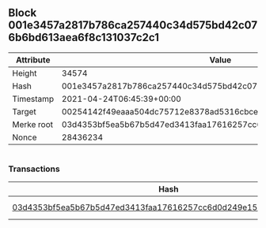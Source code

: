 ## Block 001e3457a2817b786ca257440c34d575bd42c076b6bd613aea6f8c131037c2c1

Attribute | Value
--- | ---
Height | 34574
Hash | 001e3457a2817b786ca257440c34d575bd42c076b6bd613aea6f8c131037c2c1
Timestamp | 2021-04-24T06:45:39+00:00
Target | 00254142f49eaaa504dc75712e8378ad5316cbcead634704b3734b6271167cc4
Merke root | 03d4353bf5ea5b67b5d47ed3413faa17616257cc6d0d249e15ded22f32ea2467
Nonce | 28436234

```

```

### Transactions

Hash | Amount
--- | ---
[03d4353bf5ea5b67b5d47ed3413faa17616257cc6d0d249e15ded22f32ea2467](03d4353bf5ea5b67b5d47ed3413faa17616257cc6d0d249e15ded22f32ea2467.md) | 10.00000000 SKEPTI 
